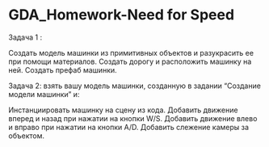# GDA_Homework-Need for Speed

Задача 1 :

Создать модель машинки из примитивных объектов и разукрасить ее при помощи материалов.
Создать дорогу и расположить машинку на ней.
Создать префаб машинки.

Задача 2: 
взять вашу модель машинки, созданную в задании “Создание модели машинки” и:

Инстанциировать машинку на сцену из кода.
Добавить движение вперед и назад при нажатии на кнопки W/S.
Добавить движение влево и вправо при нажатии на кнопки A/D.
Добавить слежение камеры за объектом.
